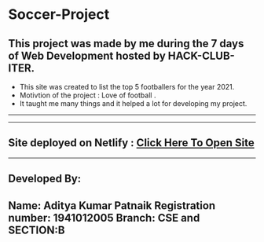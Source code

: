 # Soccer-Project
This project was made by me during the 7 days of Web Development hosted by HACK-CLUB-ITER.
-------------------------------------------------------------------------------
* This site was created to list the top 5 footballers for the year 2021.
* Motivtion of the project : Love of football .
* It taught me many things and it helped a lot for developing my project.
-------------------------------------------------------------------------------

-------------------------------------------------------------------------------
Site deployed on Netlify : [Click Here To Open Site]()
-------------------------------------------------------------------------------

-------------------------------------------------------------------------------
Developed By: 
-------------------------------------------------------------------------------
Name: Aditya Kumar Patnaik
Registration number: 1941012005 
Branch: CSE and SECTION:B
-------------------------------------------------------------------------------
